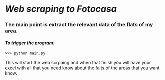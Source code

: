 # ***Web scraping to Fotocasa***

### The main point is extract the relevant data of the flats of my area.


#### ***To trigger the program:***

    >>> python main.py

This will start the web scrpaing and when that finish you will have your excel with all that you need know about the falts of the areas that you want know.


